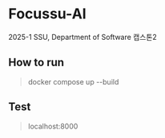 # Focussu-AI
2025-1 SSU, Department of Software 캡스톤2

## How to run
> docker compose up --build

## Test
> localhost:8000